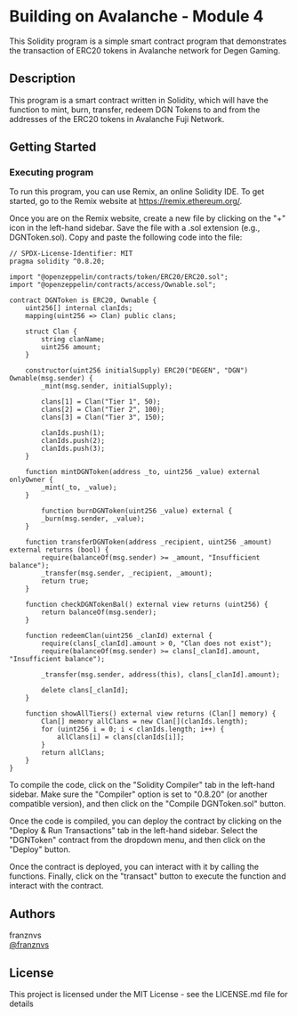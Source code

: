 # Building on Avalanche - Module 4

This Solidity program is a simple smart contract program that demonstrates the transaction of ERC20 tokens in Avalanche network for Degen Gaming.

## Description

This program is a smart contract written in Solidity, which will have the function to mint, burn, transfer, redeem DGN Tokens to and from the addresses of the ERC20 tokens in Avalanche Fuji Network.

## Getting Started

### Executing program

To run this program, you can use Remix, an online Solidity IDE. To get started, go to the Remix website at https://remix.ethereum.org/.

Once you are on the Remix website, create a new file by clicking on the "+" icon in the left-hand sidebar. Save the file with a .sol extension (e.g., DGNToken.sol). Copy and paste the following code into the file:

```solidity
// SPDX-License-Identifier: MIT
pragma solidity ^0.8.20;

import "@openzeppelin/contracts/token/ERC20/ERC20.sol";
import "@openzeppelin/contracts/access/Ownable.sol";

contract DGNToken is ERC20, Ownable {
    uint256[] internal clanIds;
    mapping(uint256 => Clan) public clans;

    struct Clan {
        string clanName;
        uint256 amount;
    }

    constructor(uint256 initialSupply) ERC20("DEGEN", "DGN") Ownable(msg.sender) {
        _mint(msg.sender, initialSupply);

        clans[1] = Clan("Tier 1", 50);
        clans[2] = Clan("Tier 2", 100);
        clans[3] = Clan("Tier 3", 150);

        clanIds.push(1);
        clanIds.push(2);
        clanIds.push(3);
    }

    function mintDGNToken(address _to, uint256 _value) external onlyOwner {
        _mint(_to, _value);
    }

        function burnDGNToken(uint256 _value) external {
        _burn(msg.sender, _value);
    }

    function transferDGNToken(address _recipient, uint256 _amount) external returns (bool) {
        require(balanceOf(msg.sender) >= _amount, "Insufficient balance");
        _transfer(msg.sender, _recipient, _amount);
        return true;
    }

    function checkDGNTokenBal() external view returns (uint256) {
        return balanceOf(msg.sender);
    }

    function redeemClan(uint256 _clanId) external {
        require(clans[_clanId].amount > 0, "Clan does not exist");
        require(balanceOf(msg.sender) >= clans[_clanId].amount, "Insufficient balance");

        _transfer(msg.sender, address(this), clans[_clanId].amount);

        delete clans[_clanId];
    }

    function showAllTiers() external view returns (Clan[] memory) {
        Clan[] memory allClans = new Clan[](clanIds.length);
        for (uint256 i = 0; i < clanIds.length; i++) {
            allClans[i] = clans[clanIds[i]];
        }
        return allClans;
    }
}
```

To compile the code, click on the "Solidity Compiler" tab in the left-hand sidebar. Make sure the "Compiler" option is set to "0.8.20" (or another compatible version), and then click on the "Compile DGNToken.sol" button.

Once the code is compiled, you can deploy the contract by clicking on the "Deploy & Run Transactions" tab in the left-hand sidebar. Select the "DGNToken" contract from the dropdown menu, and then click on the "Deploy" button.

Once the contract is deployed, you can interact with it by calling the functions. Finally, click on the "transact" button to execute the function and interact with the contract.

## Authors

franznvs  
[@franznvs](discordapp.com/users/705756624408805376)

## License

This project is licensed under the MIT License - see the LICENSE.md file for details
